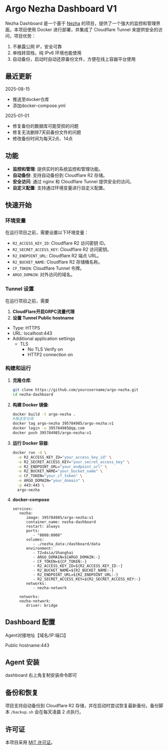 # Argo Nezha Dashboard V1

Nezha Dashboard 是一个基于 [Nezha](https://github.com/nezhahq/nezha) 的项目，提供了一个强大的监控和管理界面。本项目使用 Docker 进行部署，并集成了 Cloudflare Tunnel 来提供安全的访问，项目优势：

1. 不暴露公网 IP，安全可靠
2. 单栈转双栈，纯 IPv6 环境也能使用
3. 自动备份，启动时自动还原备份文件，方便在线上容器平台使用

## 最近更新
2025-08-15
- 推送至docker仓库
- 添加docker-compose.yml

2025-01-01
- 修复备份的数据库可能受损的问题
- 修复无法删除7天前备份文件的问题
- 修改备份时间为每天2点、14点

## 功能

- **监控和管理**: 提供实时的系统监控和管理功能。
- **自动备份**: 支持自动备份到 Cloudflare R2 存储。
- **安全访问**: 通过 nginx 和 Cloudflare Tunnel 提供安全的访问。
- **自定义配置**: 支持通过环境变量进行自定义配置。

## 快速开始

### 环境变量

在运行项目之前，需要设置以下环境变量：

- `R2_ACCESS_KEY_ID`: Cloudflare R2 访问密钥 ID。
- `R2_SECRET_ACCESS_KEY`: Cloudflare R2 访问密钥。
- `R2_ENDPOINT_URL`: Cloudflare R2 端点 URL。
- `R2_BUCKET_NAME`: Cloudflare R2 存储桶名称。
- `CF_TOKEN`: Cloudflare Tunnel 令牌。
- `ARGO_DOMAIN`: 对外访问的域名。

### Tunnel 设置

在运行项目之前，需要
1. **CloudFlare开启GRPC流量代理**
2. **设置 Tunnel Public hostname**

  - Type: HTTPS
  - URL: localhost:443
  - Additional application settings
    - TLS
      - No TLS Verify on
      - HTTP2 connection on

### 构建和运行

1. **克隆仓库**:

   ```bash
   git clone https://github.com/yourusername/argo-nezha.git
   cd nezha-dashboard
   ```

2. **构建 Docker 镜像**:

   ```bash
   docker build -t argo-nezha .
   #推送至仓库
   docker tag argo-nezha 395784985/argo-nezha:v1
   docker login -u 395784985@qq.com
   docker push 395784985/argo-nezha:v1
   ```

3. **运行 Docker 容器**:

   ```bash
   docker run -d \
     -e R2_ACCESS_KEY_ID="your_access_key_id" \
     -e R2_SECRET_ACCESS_KEY="your_secret_access_key" \
     -e R2_ENDPOINT_URL="your_endpoint_url" \
     -e R2_BUCKET_NAME="your_bucket_name" \
     -e CF_TOKEN="your_cf_token" \
     -e ARGO_DOMAIN="your_domain" \
     -p 443:443 \
     argo-nezha
   ```

4. **docker-compose**
   ```
   services:
      nezha:
         image: 395784985/argo-nezha:v1
         container_name: nezha-dashboard
         restart: always
         ports:
            - "8008:8008"
         volumes:
            - ./nezha_data:/dashboard/data
         environment:
            - TZ=Asia/Shanghai
            - ARGO_DOMAIN=${ARGO_DOMAIN:-}
            - CF_TOKEN=${CF_TOKEN:-}
            - R2_ACCESS_KEY_ID=${R2_ACCESS_KEY_ID:-}
            - R2_BUCKET_NAME=${R2_BUCKET_NAME:-}
            - R2_ENDPOINT_URL=${R2_ENDPOINT_URL:-}
            - R2_SECRET_ACCESS_KEY=${R2_SECRET_ACCESS_KEY:-}
         networks:
            - nezha-network

      networks:
      nezha-network:
         driver: bridge

   ```

## Dashboard 配置
Agent对接地址【域名/IP:端口】

Public hostname:443

## Agent 安装
dashboard 右上角复制安装命令即可

## 备份和恢复

项目支持自动备份到 Cloudflare R2 存储，并在启动时尝试恢复最新备份。备份脚本 `/backup.sh` 会在每天凌晨 2 点执行。

## 许可证

本项目采用 [MIT 许可证](LICENSE)。
